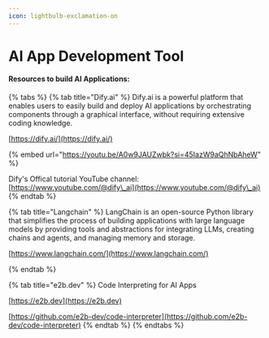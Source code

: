 ```yaml
---
icon: lightbulb-exclamation-on
---
```


# AI App Development Tool



#### Resources to build AI Applications:

{% tabs %}
{% tab title="Dify.ai" %}
Dify.ai is a powerful platform that enables users to easily build and deploy AI applications by orchestrating components through a graphical interface, without requiring extensive coding knowledge.

[https://dify.ai/](https://dify.ai/)

{% embed url="https://youtu.be/A0w9JAUZwbk?si=45IazW9aQhNbAheW" %}

Dify's Offical tutorial YouTube channel: [https://www.youtube.com/@dify\_ai](https://www.youtube.com/@dify\_ai)
{% endtab %}

{% tab title="Langchain" %}
LangChain is an open-source Python library that simplifies the process of building applications with large language models by providing tools and abstractions for integrating LLMs, creating chains and agents, and managing memory and storage.

[https://www.langchain.com/](https://www.langchain.com/)


{% endtab %}

{% tab title="e2b.dev" %}
Code Interpreting for AI Apps

[https://e2b.dev](https://e2b.dev)

[https://github.com/e2b-dev/code-interpreter](https://github.com/e2b-dev/code-interpreter)
{% endtab %}
{% endtabs %}









